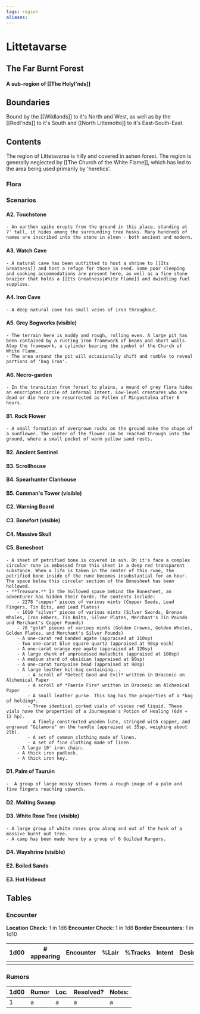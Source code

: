 ```yaml
---
tags: region
aliases:
---
```

# Littetavarse
## The Far Burnt Forest
#### A sub-region of [[The Holyl'nds]]
## Boundaries
Bound by the [[Wildlands]] to it's North and West, as well as by the [[Redl'nds]] to it's South and [[North Littemotto]] to it's East-South-East.

## Contents
The region of Littetavarse is hilly and covered in ashen forest. The region is generally neglected by [[The Church of the White Flame]], which has led to the area being used primarily by 'heretics'.

### Flora
### Scenarios
#### A2. Touchstone
	- An earthen spike erupts from the ground in this place, standing at 7' tall, it hides among the surrounding tree husks. Many hundreds of names are inscribed into the stone in elven - both ancient and modern.
#### A3. Watch Cave
	- A natural cave has been outfitted to host a shrine to [[Its Greatness]] and host a refuge for those in need. Some poor sleeping and cooking accommodations are present here, as well as a fine stone brazier that holds a [[Its Greatness|White Flame]] and dwindling fuel supplies.
#### A4. Iron Cave
	- A deep natural cave has small veins of iron throughout.
#### A5. Grey Bogworks (visible)
	- The terrain here is muddy and rough, rolling even. A large pit has been contained by a rusting iron framework of beams and short walls. Atop the framework, a cylinder bearing the symbol of the Church of White Flame.
	- The area around the pit will occasionally shift and rumble to reveal portions of 'bog iron'.
#### A6. Necro-garden
	- In the transition from forest to plains, a mound of grey flora hides an enscripted circle of infernal intent. Low-level creatures who are dead or die here are resurrected as Fallen of Minyostalma after 6 hours.
#### B1. Rock Flower
	- A small formation of overgrown rocks on the ground make the shape of a sunflower. The center of the flower can be reached through into the ground, where a small pocket of warm yellow sand rests.
#### B2. Ancient Sentinel
#### B3. Scrollhouse
#### B4. Spearhunter Clanhouse
#### B5. Comman's Tower (visible)
#### C2. Warning Board
#### C3. Bonefort (visible)
#### C4. Massive Skull
#### C5. Bonesheet
	- A sheet of petrified bone is covered in ash. On it's face a complex circular rune is embossed from this sheet in a deep red transparent substance. When a life is taken in the center of this rune, the petrified bone inside of the rune becomes insubstantial for an hour. The space below this circular section of the Bonesheet has been hollowed.
	- **Treasure.** In the hollowed space behind the Bonesheet, an adventurer has hidden their horde. The contents include:
		- 2278 "copper" pieces of various mints (Copper Seeds, Lead Fingers, Tin Bits, and Lead Plates)
		- 1010 "silver" pieces of various mints (Silver Swords, Bronze Wholes, Iron Embers, Tin Bolts, Silver Plates, Merchant's Tin Pounds and Merchant's Copper Pounds)
		- 78 "gold" pieces of various mints (Golden Crowns, Golden Wholes, Golden Plates, and Merchant's Silver Pounds)
		- A one-carat red banded agate (appraised at 110sp)
		- Two one-carat blue square quartz (appraised at 90sp each)
		- A one-carat orange eye agate (appraised at 120sp)
		- A large chunk of unprocessed malachite (appraised at 100sp)
		- A medium shard of obsidian (appraised at 80sp)
		- A one-carat turquoise bead (appraised at 90sp)
		- A large leather kit-bag containing...
			- A scroll of *Detect Good and Evil* written in Draconic on Alchemical Paper
			- A scroll of *Faerie Fire* written in Draconic on Alchemical Paper
			- A small leather purse. This bag has the properties of a *bag of holding*.
			- Three identical corked vials of viscus red liquid. These vials have the properties of a Journeyman's Potion of Healing (6d4 + 12 hp).
			- A finely constructed wooden lute, stringed with copper, and engraved "Gilamore" on the handle (appraised at 35sp, weighing about 2lb).
			- A set of common clothing made of linen.
			- A set of fine clothing made of linen.
		- A large 10' iron chain.
		- A thick iron padlock.
		- A thick iron key.
#### D1. Palm of Tauruin
	-  A group of large mossy stones forms a rough image of a palm and five fingers reaching upwards.
#### D2. Molting Swamp
#### D3. White Rose Tree (visible)
	- A large group of white roses grow along and out of the husk of a massive burnt out tree.
	- A camp has been made here by a group of 6 Guilded Rangers.
#### D4. Wayshrine (visible)
#### E2. Boiled Sands
#### E3. Hot Hideout

## Tables
### Encounter
**Location Check:** 1 in 1d6
**Encounter Check:** 1 in 1d8
**Border Encounters:** 1 in 1d10


| 1d00 | # appearing | Encounter | %Lair | %Tracks | Intent | Desire |
| ---- | ----------- | --------- | ----- | ------- | ------ | ------ |
|      |             |           |       |         |        |        |

### Rumors
| 1d00 | Rumor | Loc. | Resolved? | Notes: |
|------|-------|------|-----------|--------|
| 1    | a     | a    | a         | a      |